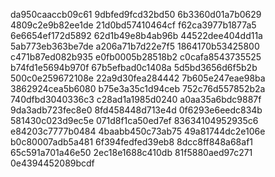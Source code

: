 da950caaccb09c61
9dbfed9fcd32bd50
6b3360d01a7b0629
4809c2e9b82ee1de
21d0bd57410464cf
f62ca3977b1877a5
6e6654ef172d5892
62d1b49e8b4ab96b
44522dee404dd11a
5ab773eb363be7de
a206a71b7d22e7f5
1864170b53425800
c471b87ed082b935
e0fb0005b28518b2
c0cafa8543735525
b74fd1e5694b970f
67b5efbad0c1408a
5d5bd3656d6f5b2b
500c0e259672108e
22a9d30fea284442
7b605e247eae98ba
3862924cea5b6080
b75e3a35c1d94ceb
752c76d557852b2a
740dfbd3040336c3
c28ad1a1985d0240
a0aa35a6bdc9887f
9da3adb723fec8e0
8fd458448d713e4d
0f6293e6eedc834b
581430c023d9ec5e
071d8f1ca50ed7ef
83634104952935c6
e84203c7777b0484
4baabb450c73ab75
49a81744dc2e106e
b0c80007adb5a481
6f394fedfed39eb8
8dcc8ff848a68af1
65c591a701a46e50
2ec18e1688c410db
81f5880aed97c271
0e4394452089bcdf

